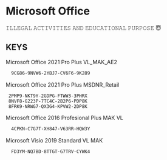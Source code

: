 
# Microsoft Office 

𝙸𝙻𝙻𝙴𝙶𝙰𝙻 𝙰𝙲𝚃𝙸𝚅𝙸𝚃𝙸𝙴𝚂 𝙰𝙽𝙳 𝙴𝙳𝚄𝙲𝙰𝚃𝙸𝙾𝙽𝙰𝙻 𝙿𝚄𝚁𝙿𝙾𝚂𝙴 😇


## KEYS
Microsoft Office 2021 Pro Plus VL_MAK_AE2
```bash
  9CG86-9NVW6-2YBJ7-CV6F6-9K289
```

Microsoft Office 2021 Pro Plus MSDNR_Retail

     2PMP9-NKT9Y-2GDPG-FTWW3-3PHRX
     8NVF8-G223P-7TC4C-2B2P6-PDP8K
     8FRK9-NRWG7-QX3G4-KPVW2-2DP8K

Microsoft Office 2016 Profesional Plus MAK VL
```bash
  4CPKN-C7G7T-XH847-V63RR-HQW3Y
```
Microsoft Visio 2019 Standard VL MAK
```bash
  FD3YM-NQ7BD-8TTGT-G7TRV-CYWK4
```

